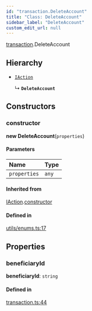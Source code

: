 ```yaml
---
id: "transaction.DeleteAccount"
title: "Class: DeleteAccount"
sidebar_label: "DeleteAccount"
custom_edit_url: null
---
```


[transaction](../modules/transaction.md).DeleteAccount

## Hierarchy

- [`IAction`](transaction.IAction.md)

  ↳ **`DeleteAccount`**

## Constructors

### constructor

**new DeleteAccount**(`properties`)

#### Parameters

| Name | Type |
| :------ | :------ |
| `properties` | `any` |

#### Inherited from

[IAction](transaction.IAction.md).[constructor](transaction.IAction.md#constructor)

#### Defined in

[utils/enums.ts:17](https://github.com/maxhr/near--near-api-js/blob/81563440/packages/near-api-js/src/utils/enums.ts#L17)

## Properties

### beneficiaryId

 **beneficiaryId**: `string`

#### Defined in

[transaction.ts:44](https://github.com/maxhr/near--near-api-js/blob/81563440/packages/near-api-js/src/transaction.ts#L44)
